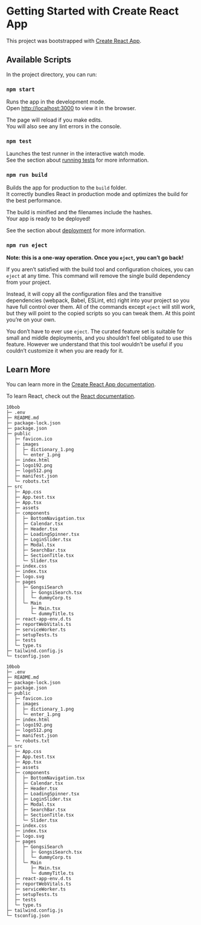 # Getting Started with Create React App

This project was bootstrapped with [Create React App](https://github.com/facebook/create-react-app).

## Available Scripts

In the project directory, you can run:

### `npm start`

Runs the app in the development mode.\
Open [http://localhost:3000](http://localhost:3000) to view it in the browser.

The page will reload if you make edits.\
You will also see any lint errors in the console.

### `npm test`

Launches the test runner in the interactive watch mode.\
See the section about [running tests](https://facebook.github.io/create-react-app/docs/running-tests) for more information.

### `npm run build`

Builds the app for production to the `build` folder.\
It correctly bundles React in production mode and optimizes the build for the best performance.

The build is minified and the filenames include the hashes.\
Your app is ready to be deployed!

See the section about [deployment](https://facebook.github.io/create-react-app/docs/deployment) for more information.

### `npm run eject`

**Note: this is a one-way operation. Once you `eject`, you can’t go back!**

If you aren’t satisfied with the build tool and configuration choices, you can `eject` at any time. This command will remove the single build dependency from your project.

Instead, it will copy all the configuration files and the transitive dependencies (webpack, Babel, ESLint, etc) right into your project so you have full control over them. All of the commands except `eject` will still work, but they will point to the copied scripts so you can tweak them. At this point you’re on your own.

You don’t have to ever use `eject`. The curated feature set is suitable for small and middle deployments, and you shouldn’t feel obligated to use this feature. However we understand that this tool wouldn’t be useful if you couldn’t customize it when you are ready for it.

## Learn More

You can learn more in the [Create React App documentation](https://facebook.github.io/create-react-app/docs/getting-started).

To learn React, check out the [React documentation](https://reactjs.org/).

```
10bob
├─ .env
├─ README.md
├─ package-lock.json
├─ package.json
├─ public
│  ├─ favicon.ico
│  ├─ images
│  │  ├─ dictionary_1.png
│  │  └─ enter_1.png
│  ├─ index.html
│  ├─ logo192.png
│  ├─ logo512.png
│  ├─ manifest.json
│  └─ robots.txt
├─ src
│  ├─ App.css
│  ├─ App.test.tsx
│  ├─ App.tsx
│  ├─ assets
│  ├─ components
│  │  ├─ BottomNavigation.tsx
│  │  ├─ Calendar.tsx
│  │  ├─ Header.tsx
│  │  ├─ LoadingSpinner.tsx
│  │  ├─ LoginSlider.tsx
│  │  ├─ Modal.tsx
│  │  ├─ SearchBar.tsx
│  │  ├─ SectionTitle.tsx
│  │  └─ Slider.tsx
│  ├─ index.css
│  ├─ index.tsx
│  ├─ logo.svg
│  ├─ pages
│  │  ├─ GongsiSearch
│  │  │  ├─ GongsiSearch.tsx
│  │  │  └─ dummyCorp.ts
│  │  └─ Main
│  │     ├─ Main.tsx
│  │     └─ dummyTitle.ts
│  ├─ react-app-env.d.ts
│  ├─ reportWebVitals.ts
│  ├─ serviceWorker.ts
│  ├─ setupTests.ts
│  ├─ tests
│  └─ type.ts
├─ tailwind.config.js
└─ tsconfig.json

```
```
10bob
├─ .env
├─ README.md
├─ package-lock.json
├─ package.json
├─ public
│  ├─ favicon.ico
│  ├─ images
│  │  ├─ dictionary_1.png
│  │  └─ enter_1.png
│  ├─ index.html
│  ├─ logo192.png
│  ├─ logo512.png
│  ├─ manifest.json
│  └─ robots.txt
├─ src
│  ├─ App.css
│  ├─ App.test.tsx
│  ├─ App.tsx
│  ├─ assets
│  ├─ components
│  │  ├─ BottomNavigation.tsx
│  │  ├─ Calendar.tsx
│  │  ├─ Header.tsx
│  │  ├─ LoadingSpinner.tsx
│  │  ├─ LoginSlider.tsx
│  │  ├─ Modal.tsx
│  │  ├─ SearchBar.tsx
│  │  ├─ SectionTitle.tsx
│  │  └─ Slider.tsx
│  ├─ index.css
│  ├─ index.tsx
│  ├─ logo.svg
│  ├─ pages
│  │  ├─ GongsiSearch
│  │  │  ├─ GongsiSearch.tsx
│  │  │  └─ dummyCorp.ts
│  │  └─ Main
│  │     ├─ Main.tsx
│  │     └─ dummyTitle.ts
│  ├─ react-app-env.d.ts
│  ├─ reportWebVitals.ts
│  ├─ serviceWorker.ts
│  ├─ setupTests.ts
│  ├─ tests
│  └─ type.ts
├─ tailwind.config.js
└─ tsconfig.json

```